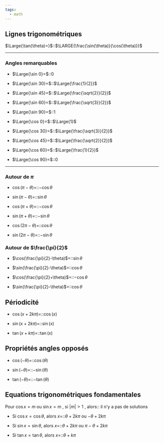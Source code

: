 ```yaml
---
tags:
  - math
---
```


## Lignes trigonométriques

$\Large{\tan(\theta)=}$::$\LARGE{\frac{\sin(\theta)}{\cos(\theta)}}$


---

### Angles remarquables

- $\Large{\sin 0}=$::$0$

- $\Large{\sin 30}=$::$\Large{\frac{1}{2}}$
<!--SR:!2023-09-09,1,230-->

- $\Large{\sin 45}=$::$\Large{\frac{\sqrt{2}}{2}}$

- $\Large{\sin 60}=$::$\Large{\frac{\sqrt{3}}{2}}$

- $\Large{\sin 90}=$::$1$

- $\Large{\cos 0}=$::$\Large{1}$
<!--SR:!2023-09-12,4,270-->

- $\Large{\cos 30}=$::$\Large{\frac{\sqrt{3}}{2}}$

- $\Large{\cos 45}=$::$\Large{\frac{\sqrt{2}}{2}}$

- $\Large{\cos 60}=$::$\Large{\frac{1}{2}}$

- $\Large{\cos 90}=$::$0$
<!--SR:!2023-09-12,4,270-->


---

### Autour de $\pi$
- $\cos(\pi-\theta)$=::$-\cos\theta$

- $\sin(\pi-\theta)$=::$\sin\theta$

- $\cos(\pi+\theta)$=::$-\cos\theta$

- $\sin(\pi+\theta)$=::$-\sin\theta$

- $\cos(2\pi-\theta)$=::$\cos\theta$

- $\sin(2\pi-\theta)$=::$-\sin\theta$


### Autour de $\frac{\pi}{2}$
- $\cos(\frac{\pi}{2}-\theta)$=::$\sin\theta$

- $\sin(\frac{\pi}{2}-\theta)$=::$\cos\theta$
<!--SR:!2023-09-09,1,230-->


- $\cos(\frac{\pi}{2}+\theta)$=::$-\cos\theta$
<!--SR:!2023-09-09,1,230-->

- $\sin(\frac{\pi}{2}-\theta)$=::$\cos\theta$
<!--SR:!2023-09-09,1,230-->


## Périodicité
- $\cos(x+2k\pi)=$::$\cos(x)$

- $\sin(x+2k\pi)=$::$\sin(x)$

- $\tan(x+k\pi)=$::$\tan(x)$

## Propriétés angles opposés
- $\cos(-\theta)=$::$\cos(\theta)$

- $\sin(-\theta)=$::$-\sin(\theta)$

- $\tan(-\theta)=$::$-\tan(\theta)$
<!--SR:!2023-09-09,1,230-->

## Equations trigonométriques fondamentales
Pour $\cos x=m$ ou $\sin x=m$ , si $|m|>1$ , alors:: il n'y a pas de solutions


- Si $\cos x=\cos\theta$, alors $x=$::$\theta+2k\pi$ ou $-\theta+2k\pi$

- Si $\sin x=\sin\theta$, alors $x=$::$\theta+2k\pi$ ou $\pi-\theta+2k\pi$

- Si $\tan x=\tan\theta$, alors $x=$::$\theta+k\pi$
